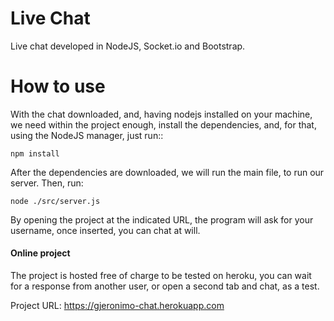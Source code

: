 # Live Chat

Live chat developed in NodeJS, Socket.io and Bootstrap.

# How to use

With the chat downloaded, and, having nodejs installed on your machine, we need within the project enough, install the dependencies, and, for that, using the NodeJS manager, just run::

    npm install 

After the dependencies are downloaded, we will run the main file, to run our server. Then, run: 

    node ./src/server.js

By opening the project at the indicated URL, the program will ask for your username, once inserted, you can chat at will.

#### Online project

The project is hosted free of charge to be tested on heroku, you can wait for a response from another user, or open a second tab and chat, as a test.

Project URL: <a href="https://gjeronimo-chat.herokuapp.com">https://gjeronimo-chat.herokuapp.com</a>
